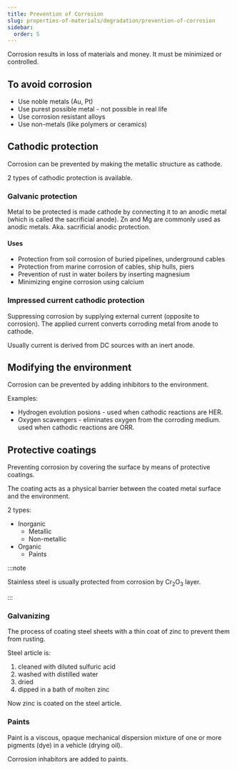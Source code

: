 ```yaml
---
title: Prevention of Corrosion
slug: properties-of-materials/degradation/prevention-of-corrosion
sidebar:
  order: 5
---
```


Corrosion results in loss of materials and money. It must be minimized or
controlled.

## To avoid corrosion

- Use noble metals (Au, Pt)
- Use purest possible metal - not possible in real life
- Use corrosion resistant alloys
- Use non-metals (like polymers or ceramics)

## Cathodic protection

Corrosion can be prevented by making the metallic structure as cathode.

2 types of cathodic protection is available.

### Galvanic protection

Metal to be protected is made cathode by connecting it to an anodic metal (which
is called the sacrificial anode). Zn and Mg are commonly used as anodic metals.
Aka. sacrificial anodic protection.

#### Uses

- Protection from soil corrosion of buried pipelines, underground cables
- Protection from marine corrosion of cables, ship hulls, piers
- Prevention of rust in water boilers by inserting magnesium
- Minimizing engine corrosion using calcium

### Impressed current cathodic protection

Suppressing corrosion by supplying external current (opposite to corrosion). The
applied current converts corroding metal from anode to cathode.

Usually current is derived from DC sources with an inert anode.

## Modifying the environment

Corrosion can be prevented by adding inhibitors to the environment.

Examples:

- Hydrogen evolution posions - used when cathodic reactions are HER.
- Oxygen scavengers - eliminates oxygen from the corroding medium. used when
  cathodic reactions are ORR.

## Protective coatings

Preventing corrosion by covering the surface by means of protective coatings.

The coating acts as a physical barrier between the coated metal surface and the
environment.

2 types:

- Inorganic
  - Metallic
  - Non-metallic
- Organic
  - Paints

:::note

Stainless steel is usually protected from corrosion by $\text{Cr}_2\text{O}_3$
layer.

:::

### Galvanizing

The process of coating steel sheets with a thin coat of zinc to prevent them
from rusting.

Steel article is:

1. cleaned with diluted sulfuric acid
2. washed with distilled water
3. dried
4. dipped in a bath of molten zinc

Now zinc is coated on the steel article.

### Paints

Paint is a viscous, opaque mechanical dispersion mixture of one or more pigments
(dye) in a vehicle (drying oil).

Corrosion inhabitors are added to paints.
